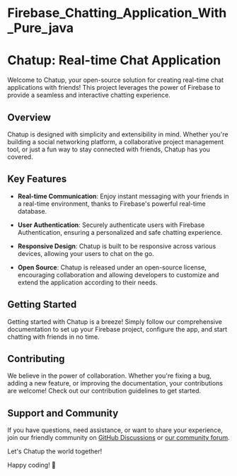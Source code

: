 # Firebase_Chatting_Application_With_Pure_java
# Chatup: Real-time Chat Application

Welcome to Chatup, your open-source solution for creating real-time chat applications with friends! This project leverages the power of Firebase to provide a seamless and interactive chatting experience.

## Overview

Chatup is designed with simplicity and extensibility in mind. Whether you're building a social networking platform, a collaborative project management tool, or just a fun way to stay connected with friends, Chatup has you covered.

## Key Features

- **Real-time Communication**: Enjoy instant messaging with your friends in a real-time environment, thanks to Firebase's powerful real-time database.

- **User Authentication**: Securely authenticate users with Firebase Authentication, ensuring a personalized and safe chatting experience.

- **Responsive Design**: Chatup is built to be responsive across various devices, allowing your users to chat on the go.

- **Open Source**: Chatup is released under an open-source license, encouraging collaboration and allowing developers to customize and extend the application according to their needs.

## Getting Started

Getting started with Chatup is a breeze! Simply follow our comprehensive documentation to set up your Firebase project, configure the app, and start chatting with friends in no time.

## Contributing

We believe in the power of collaboration. Whether you're fixing a bug, adding a new feature, or improving the documentation, your contributions are welcome! Check out our contribution guidelines to get started.

## Support and Community

If you have questions, need assistance, or want to share your experience, join our friendly community on [GitHub Discussions](link-to-discussions) or [our community forum](link-to-forum).

Let's Chatup the world together!

Happy coding! 🚀
